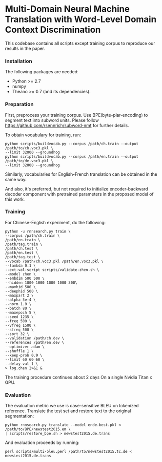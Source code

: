 Multi-Domain Neural Machine Translation with Word-Level Domain Context Discrimination
=====================================================================

This codebase contains all scripts except training corpus to reproduce our results in the paper.

### Installation

The following packages are needed:

- Python >= 2.7
- numpy
- Theano >= 0.7 (and its dependencies).

### Preparation

First, preprocess your training corpus. Use BPE(byte-piar-encoding) to segment text into subword units. Please follow <https://github.com/rsennrich/subword-nmt> for further details.

To obtain vocabulary for training, run:

    python scripts/buildvocab.py --corpus /path/ch.train --output /path/to/ch.voc3.pkl \
    --limit 32000 --groundhog
    python scripts/buildvocab.py --corpus /path/en.train --output /path/to/de.voc3.pkl \
    --limit 32000 --groundhog

Similarly, vocabularies for English-French translation can be obtained in the same way.

And also, it's preferred, but not required to initialize encoder-backward decoder component with pretrained parameters in the proposed model of this work.

### Training

For Chinese-English experiment, do the following:

    python -u rnnsearch.py train \
    --corpus /path/ch.train \
	/path/en.train \
	/path/tag.train \
	/path/ch.test \
	/path/en.test \
	/path/tag.test \
    --vocab /path/ch.voc3.pkl /path/en.voc3.pkl \
    --lambda 0.1 \
    --ext-val-script scripts/validate-zhen.sh \
    --model zhen \
    --embdim 500 500 \
    --hidden 1000 1000 1000 1000 300\
    --maxhid 500 \
    --deephid 500 \
    --maxpart 2 \
    --alpha 5e-4 \
    --norm 1.0 \
    --batch 80 \
    --maxepoch 5 \
    --seed 1235 \
    --freq 500 \
    --vfreq 1500 \
    --sfreq 500 \
    --sort 32 \
    --validation /path/ch.dev \
    --references /path/en.dev \
    --optimizer adam \
    --shuffle 1 \
    --keep-prob 0.9 \
    --limit 60 60 60 \
    --delay-val 1 \
    > log.chen 2>&1 &

The training procedure continues about 2 days On a single Nvidia Titan x GPU.


### Evaluation

The evaluation metric we use is case-sensitive BLEU on tokenized reference. Translate the test set and restore text to the original segmentation:

    python rnnsearch.py translate --model ende.best.pkl < /path/to/BPE/newstest2015.en \
    | scripts/restore_bpe.sh > newstest2015.de.trans

And evaluation proceeds by running:

    perl scripts/multi-bleu.perl /path/to/newstest2015.tc.de < newstest2015.de.trans
